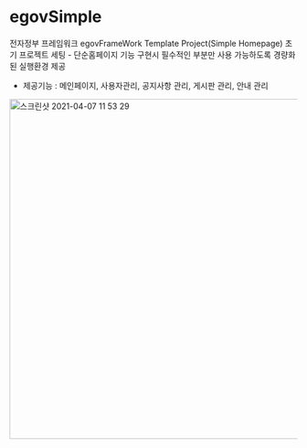 # egovSimple
전자정부 프레임워크 egovFrameWork Template Project(Simple Homepage) 초기 프로젝트 세팅 - 단순홈페이지 기능 구현시 필수적인 부분만 사용 가능하도록 경량화 된 실행환경 제공
* 제공기능 : 메인페이지, 사용자관리, 공지사항 관리, 게시판 관리, 안내 관리

<img width="595" alt="스크린샷 2021-04-07 11 53 29" src="https://user-images.githubusercontent.com/79901722/113804117-de940d80-9798-11eb-852b-f1d04e0c70c5.png">
